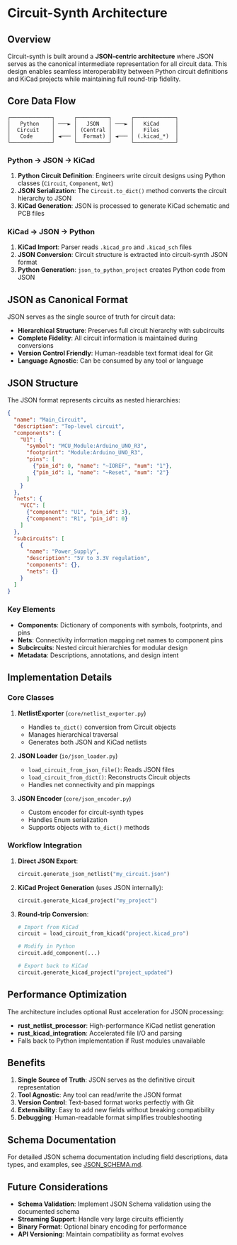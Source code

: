 # Circuit-Synth Architecture

## Overview

Circuit-synth is built around a **JSON-centric architecture** where JSON serves as the canonical intermediate representation for all circuit data. This design enables seamless interoperability between Python circuit definitions and KiCad projects while maintaining full round-trip fidelity.

## Core Data Flow

```
┌─────────────┐      ┌──────────┐      ┌─────────────┐
│   Python    │ ───► │   JSON   │ ───► │   KiCad     │
│  Circuit    │      │ (Central │      │   Files     │
│   Code      │ ◄─── │  Format) │ ◄─── │ (.kicad_*)  │
└─────────────┘      └──────────┘      └─────────────┘
```

### Python → JSON → KiCad

1. **Python Circuit Definition**: Engineers write circuit designs using Python classes (`Circuit`, `Component`, `Net`)
2. **JSON Serialization**: The `Circuit.to_dict()` method converts the circuit hierarchy to JSON
3. **KiCad Generation**: JSON is processed to generate KiCad schematic and PCB files

### KiCad → JSON → Python

1. **KiCad Import**: Parser reads `.kicad_pro` and `.kicad_sch` files
2. **JSON Conversion**: Circuit structure is extracted into circuit-synth JSON format
3. **Python Generation**: `json_to_python_project` creates Python code from JSON

## JSON as Canonical Format

JSON serves as the single source of truth for circuit data:

- **Hierarchical Structure**: Preserves full circuit hierarchy with subcircuits
- **Complete Fidelity**: All circuit information is maintained during conversions
- **Version Control Friendly**: Human-readable text format ideal for Git
- **Language Agnostic**: Can be consumed by any tool or language

## JSON Structure

The JSON format represents circuits as nested hierarchies:

```json
{
  "name": "Main_Circuit",
  "description": "Top-level circuit",
  "components": {
    "U1": {
      "symbol": "MCU_Module:Arduino_UNO_R3",
      "footprint": "Module:Arduino_UNO_R3",
      "pins": [
        {"pin_id": 0, "name": "~IOREF", "num": "1"},
        {"pin_id": 1, "name": "~Reset", "num": "2"}
      ]
    }
  },
  "nets": {
    "VCC": [
      {"component": "U1", "pin_id": 3},
      {"component": "R1", "pin_id": 0}
    ]
  },
  "subcircuits": [
    {
      "name": "Power_Supply",
      "description": "5V to 3.3V regulation",
      "components": {},
      "nets": {}
    }
  ]
}
```

### Key Elements

- **Components**: Dictionary of components with symbols, footprints, and pins
- **Nets**: Connectivity information mapping net names to component pins
- **Subcircuits**: Nested circuit hierarchies for modular design
- **Metadata**: Descriptions, annotations, and design intent

## Implementation Details

### Core Classes

1. **NetlistExporter** (`core/netlist_exporter.py`)
   - Handles `to_dict()` conversion from Circuit objects
   - Manages hierarchical traversal
   - Generates both JSON and KiCad netlists

2. **JSON Loader** (`io/json_loader.py`)
   - `load_circuit_from_json_file()`: Reads JSON files
   - `load_circuit_from_dict()`: Reconstructs Circuit objects
   - Handles net connectivity and pin mappings

3. **JSON Encoder** (`core/json_encoder.py`)
   - Custom encoder for circuit-synth types
   - Handles Enum serialization
   - Supports objects with `to_dict()` methods

### Workflow Integration

1. **Direct JSON Export**:
   ```python
   circuit.generate_json_netlist("my_circuit.json")
   ```

2. **KiCad Project Generation** (uses JSON internally):
   ```python
   circuit.generate_kicad_project("my_project")
   ```

3. **Round-trip Conversion**:
   ```python
   # Import from KiCad
   circuit = load_circuit_from_kicad("project.kicad_pro")
   
   # Modify in Python
   circuit.add_component(...)
   
   # Export back to KiCad
   circuit.generate_kicad_project("project_updated")
   ```

## Performance Optimization

The architecture includes optional Rust acceleration for JSON processing:

- **rust_netlist_processor**: High-performance KiCad netlist generation
- **rust_kicad_integration**: Accelerated file I/O and parsing
- Falls back to Python implementation if Rust modules unavailable

## Benefits

1. **Single Source of Truth**: JSON serves as the definitive circuit representation
2. **Tool Agnostic**: Any tool can read/write the JSON format
3. **Version Control**: Text-based format works perfectly with Git
4. **Extensibility**: Easy to add new fields without breaking compatibility
5. **Debugging**: Human-readable format simplifies troubleshooting

## Schema Documentation

For detailed JSON schema documentation including field descriptions, data types, and examples, see [JSON_SCHEMA.md](JSON_SCHEMA.md).

## Future Considerations

- **Schema Validation**: Implement JSON Schema validation using the documented schema
- **Streaming Support**: Handle very large circuits efficiently
- **Binary Format**: Optional binary encoding for performance
- **API Versioning**: Maintain compatibility as format evolves